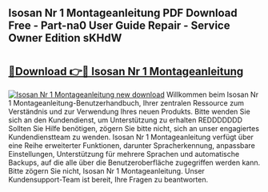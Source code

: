 ## Isosan Nr 1 Montageanleitung PDF Download Free - Part-na0 User Guide Repair - Service Owner Edition sKHdW

# <h2><a href="http://df70up.blite.top/?on=Isosan+Nr+1+Montageanleitung">🔗Download 👉🔴 Isosan Nr 1 Montageanleitung</a></h2>

[![Isosan Nr 1 Montageanleitung new download](https://i.imgur.com/lujVjoI.png)](http://df70up.blite.top/?on=Isosan+Nr+1+Montageanleitung)
Willkommen beim Isosan Nr 1 Montageanleitung-Benutzerhandbuch, Ihrer zentralen Ressource zum Verständnis und zur Verwendung Ihres neuen Produkts. Bitte wenden Sie sich an den Kundendienst, um Unterstützung zu erhalten REDDDDDDD Sollten Sie Hilfe benötigen, zögern Sie bitte nicht, sich an unser engagiertes Kundendienstteam zu wenden. Isosan Nr 1 Montageanleitung verfügt über eine Reihe erweiterter Funktionen, darunter Spracherkennung, anpassbare Einstellungen, Unterstützung für mehrere Sprachen und automatische Backups, auf die alle über die Benutzeroberfläche zugegriffen werden kann. Bitte zögern Sie nicht, Isosan Nr 1 Montageanleitung. Unser Kundensupport-Team ist bereit, Ihre Fragen zu beantworten.
